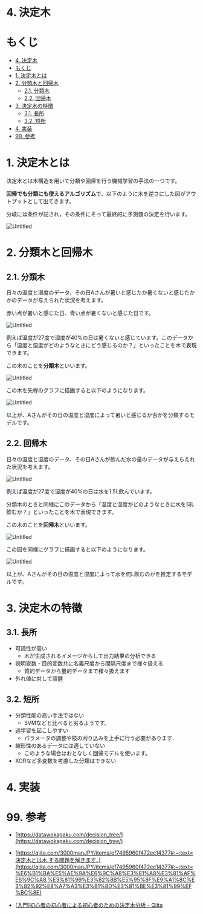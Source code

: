 # 4. 決定木

# もくじ
- [4. 決定木](#4-決定木)
- [もくじ](#もくじ)
- [1. 決定木とは](#1-決定木とは)
- [2. 分類木と回帰木](#2-分類木と回帰木)
  - [2.1. 分類木](#21-分類木)
  - [2.2. 回帰木](#22-回帰木)
- [3. 決定木の特徴](#3-決定木の特徴)
  - [3.1. 長所](#31-長所)
  - [3.2. 短所](#32-短所)
- [4. 実装](#4-実装)
- [99. 参考](#99-参考)

# 1. 決定木とは

決定木とは木構造を用いて分類や回帰を行う機械学習の手法の一つです。

**回帰でも分類にも使えるアルゴリズム**で、以下のように木を逆さにした図がアウトプットとして出てきます。

分岐には条件が記され，その条件にそって最終的に予測値の決定を行います。

![Untitled](./img/04/Untitled.png)

# 2. 分類木と回帰木

## 2.1. 分類木

日々の温度と湿度のデータ，その日Aさんが暑いと感じたか暑くないと感じたかかのデータが与えられた状況を考えます。

赤い点が暑いと感じた日、青い点が暑くないと感じた日です。

![Untitled](./img/04/Untitled1.png)

例えば温度が27度で湿度が40%の日は暑くないと感じています。このデータから「温度と湿度がどのようなときにどう感じるのか？」といったことを木で表現できます。

この木のことを**分類木**といいます。

![Untitled](./img/04/Untitled2.png)

この木を先程のグラフに描画すると以下のようになります。

![Untitled](./img/04/Untitled3.png)

以上が、Aさんがその日の温度と湿度によって暑いと感じるか否かを分類するモデルです。

## 2.2. 回帰木

日々の温度と湿度のデータ、その日Aさんが飲んだ水の量のデータが与えらえれた状況を考えます。

![Untitled](./img/04/Untitled4.png)

例えば温度が27度で湿度が40%の日は水を1.5L飲んでいます。

分類木のときと同様にこのデータから「温度と湿度がどのようなときに水を何L飲むか？」といったことを木で表現できます。

この木のことを**回帰木**といいます。

![Untitled](./img/04/Untitled5.png)

この図を同様にグラフに描画すると以下のようになります。

![Untitled](./img/04/Untitled6.png)

以上が、Aさんがその日の温度と湿度によって水を何L飲むのかを推定するモデルです。

# 3. 決定木の特徴

## 3.1. 長所

- 可読性が高い
    - 木が生成されるイメージからして出力結果の分析できる
- 説明変数・目的変数共に名義尺度から間隔尺度まで様々扱える
    - 質的データから量的データまで様々扱えます
- 外れ値に対して頑健

## 3.2. 短所

- 分類性能の高い手法ではない
    - SVMなどと比べると劣るようです。
- 過学習を起こしやすい
    - パラメータの調整や枝の刈り込みを上手に行う必要があります．
- 線形性のあるデータには適していない
    - このような場合はおとなしく回帰モデルを使います。
- XORなど多変数を考慮した分類はできない

# 4. 実装

# 99. 参考

- [https://datawokagaku.com/decision_tree/](https://datawokagaku.com/decision_tree/)


- [https://qiita.com/3000manJPY/items/ef7495960f472ec14377#:~:text=決定木とは木,する問題を解きます．](https://qiita.com/3000manJPY/items/ef7495960f472ec14377#:~:text=%E6%B1%BA%E5%AE%9A%E6%9C%A8%E3%81%A8%E3%81%AF%E6%9C%A8,%E3%81%99%E3%82%8B%E5%95%8F%E9%A1%8C%E3%82%92%E8%A7%A3%E3%81%8D%E3%81%BE%E3%81%99%EF%BC%8E)

- [[入門]初心者の初心者による初心者のための決定木分析 - Qiita](https://qiita.com/3000manJPY/items/ef7495960f472ec14377#:~:text=%E6%B1%BA%E5%AE%9A%E6%9C%A8%E3%81%A8%E3%81%AF%E6%9C%A8,%E3%81%99%E3%82%8B%E5%95%8F%E9%A1%8C%E3%82%92%E8%A7%A3%E3%81%8D%E3%81%BE%E3%81%99%EF%BC%8E)